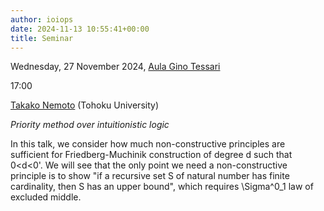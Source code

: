 ```yaml
---
author: ioiops
date: 2024-11-13 10:55:41+00:00
title: Seminar
---
```


Wednesday, 27 November 2024, [Aula Gino Tessari](https://www.di.univr.it/?ent=luogo&id=32&lang=en)

17:00

[Takako Nemoto](https://www.math.is.tohoku.ac.jp/~nemototakako/) (Tohoku University)

_Priority method over intuitionistic logic_

In this talk, we consider how much non-constructive principles are sufficient for Friedberg-Muchinik construction of degree d such that 0<d<0'. 
We will see that the only point we need a non-constructive principle is to show 
"if a recursive set S of natural number has finite cardinality, then S has an upper bound", 
which requires \Sigma^0_1 law of excluded middle.
